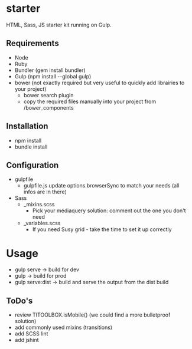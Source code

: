 starter
=======

HTML, Sass, JS starter kit running on Gulp.

## Requirements
 - Node
 - Ruby
 - Bundler (gem install bundler)
 - Gulp (npm install --global gulp)
 - bower (not exactly required but very useful to quickly add librairies to your project)
	- bower search plugin
	- copy the required files manually into your project from /bower_components

## Installation
- npm install
- bundle install

## Configuration
- gulpfile
	- gulpfile.js update options.browserSync to match your needs (all infos are in there)
- Sass
	- _mixins.scss
		- Pick your mediaquery solution: comment out the one you don't need
	- _variables.scss
		- If you need Susy grid - take the time to set it up correctly

# Usage
- gulp serve 				-> build for dev
- gulp 					-> build for prod
- gulp serve:dist 			-> build and serve the output from the dist build

## ToDo's
- review TITOOLBOX.isMobile() (we could find a more bulletproof solution)
- add commonly used mixins (transitions)
- add SCSS lint
- add jshint
